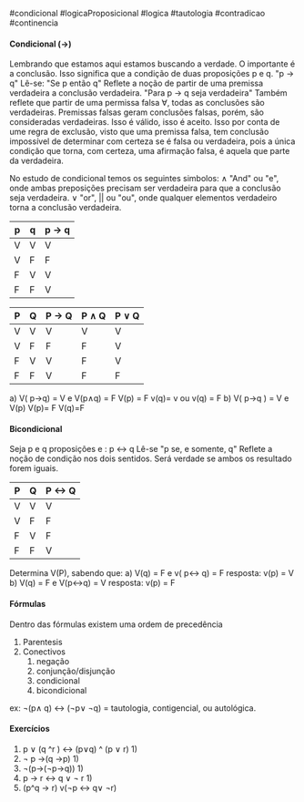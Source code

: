 #condicional #logicaProposicional #logica #tautologia #contradicao #continencia
#### Condicional ($\rightarrow$)
Lembrando que estamos aqui estamos buscando a verdade. O importante é a conclusão.
Isso significa que a condição de duas proposições p e q.
"p $\rightarrow$ q"
Lê-se: "Se p então q"
Reflete a noção de partir de uma premissa verdadeira a conclusão verdadeira. "Para p $\rightarrow$ q seja verdadeira"
Também reflete que partir de uma permissa falsa $\forall$, todas as conclusões são verdadeiras.  Premissas falsas geram conclusões falsas, porém, são consideradas verdadeiras. Isso é válido, isso é aceito.
Isso por conta de ume regra de exclusão, visto que uma premissa falsa, tem conclusão impossível de determinar com certeza se é falsa ou verdadeira, pois a única condição que torna, com certeza, uma afirmação falsa, é aquela que parte da verdadeira.

No estudo de condicional temos os seguintes simbolos: 
$\land$  "And" ou "e", onde ambas preposições precisam ser verdadeira para que a conclusão seja verdadeira. 
$\vee$ "or", || ou "ou", onde qualquer elementos verdadeiro torna a conclusão verdadeira. 

p  | q | p -> q
--------- | ----|--
V | V | V
V | F | F
F | V | V
F | F | V

P  | Q | P -> Q | P $\land$ Q | P $\vee$ Q
--------- | ----|--|---|---
V | V | V | V | V |
V | F | F | F | V |
F | V | V | F | V |
F | F | V | F | F |


a) V( p->q) = V e V(p$\land$q) = F
	V(p) = F v(q)= v ou v(q) = F
b) V( p->q ) = V e V(p)
	V(p)= F V(q)=F



#### Bicondicional

Seja p e q proposições e : p <-> q 
Lê-se "p se, e somente, q"
Reflete a noção de condição nos dois sentidos. Será verdade se ambos os resultado forem iguais. 

P | Q | P <-> Q
----|----|---
V | V | V |
V | F | F |
F | V | F |
F | F | V |

Determina V(P), sabendo que:
a) V(q) = F e v( p<-> q) = F
	resposta: v(p) = V
b) V(q) = F e V(p<->q) = V
	resposta: v(p) = F

#### Fórmulas
Dentro das fórmulas existem uma ordem de precedência
1. Parentesis
2. Conectivos
	1. negação
	2. conjunção/disjunção
	3. condicional
	4. bicondicional

ex: ¬(p$\land$ q) <-> (¬p$\vee$ ¬q) = tautologia, contigencial, ou autológica. 

#### Exercícios
1) p $\vee$ (q ^r ) <-> (p$\vee$q) ^ (p $\vee$ r)
	1) 
2) ¬ p ->(q ->p)
	1) 
3) ¬(p->(¬p->q))
	1) 
4) p -> r <-> q $\vee$ ¬ r
	1) 
5) (p^q -> r) v(¬p <-> q$\vee$ ¬r)
